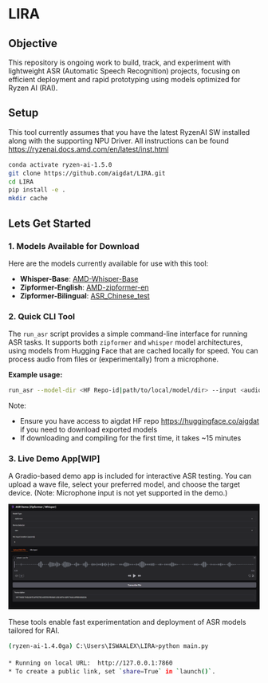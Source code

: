 # LIRA

## Objective

This repository is ongoing work to build, track, and experiment with lightweight ASR (Automatic Speech Recognition) projects, focusing on efficient deployment and rapid prototyping using models optimized for Ryzen AI (RAI).
## Setup
This tool currently assumes that you have the latest RyzenAI SW installed along with the supporting NPU Driver. All instructions can be found https://ryzenai.docs.amd.com/en/latest/inst.html
```sh
conda activate ryzen-ai-1.5.0
git clone https://github.com/aigdat/LIRA.git
cd LIRA
pip install -e .
mkdir cache
```
## Lets Get Started

### 1. Models Available for Download
Here are the models currently available for use with this tool:

- **Whisper-Base**: [AMD-Whisper-Base](https://huggingface.co/aigdat/AMD-Whisper-Base)
- **Zipformer-English**: [AMD-zipformer-en](https://huggingface.co/aigdat/AMD-zipformer-en)
- **Zipformer-Bilingual**: [ASR_Chinese_test](https://huggingface.co/aigdat/ASR_Chinese_test)

### 2. Quick CLI Tool

The `run_asr` script provides a simple command-line interface for running ASR tasks. It supports both `zipformer` and `whisper` model architectures, using models from Hugging Face that are cached locally for speed. You can process audio from files or (experimentally) from a microphone.

**Example usage:**
```sh
run_asr --model-dir <HF Repo-id|path/to/local/model/dir> --input <audio.wav|mic> --duration <seconds> --model-type <zipformer|whisper> --device <cpu|npu>
```
Note:
- Ensure you have access to aigdat HF repo https://huggingface.co/aigdat if you need to download exported models
- If downloading and compiling for the first time, it takes ~15 minutes

### 3. Live Demo App[WIP]

A Gradio-based demo app is included for interactive ASR testing. You can upload a wave file, select your preferred model, and choose the target device. 
(Note: Microphone input is not yet supported in the demo.)

![ASR System Overview](images/asrimage.png)


These tools enable fast experimentation and deployment of ASR models tailored for RAI.

```bash
(ryzen-ai-1.4.0ga) C:\Users\ISWAALEX\LIRA>python main.py

* Running on local URL:  http://127.0.0.1:7860
* To create a public link, set `share=True` in `launch()`.
```
